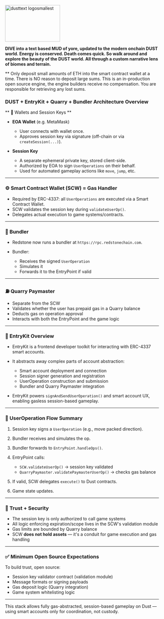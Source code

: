 <img width="180" height="120" alt="dusttext logosmallest" src="https://github.com/user-attachments/assets/8548d4dd-6d34-44d6-8016-e3da2efaf1a0" />

**DIVE into a text based MUD of yore, updated to the modern onchain DUST world. Energy is conserved. Death comes quick. So walk around and explore the beauty of the DUST world.  All through a custom narrative lens of biomes and terrain.** 



** Only deposit small amounts of ETH into the smart contract wallet at a time. There is NO reason to deposit large sums. This is an in-production open source engine, the engine builders receive no compensation. You are responsible for retrieving any lost sums.

### DUST + EntryKit + Quarry + Bundler Architecture Overview
** 🔑 Wallets and Session Keys **

* **EOA Wallet** (e.g. MetaMask)

  * User connects with wallet once.
  * Approves session key via signature (off-chain or via `createSession(...)`).

* **Session Key**

  * A separate ephemeral private key, stored client-side.
  * Authorized by EOA to sign `UserOperations` on their behalf.
  * Used for automated gameplay actions like `move`, `jump`, etc.

---

### ⚙️ Smart Contract Wallet (SCW) = Gas Handler

* Required by ERC-4337: all `UserOperations` are executed via a Smart Contract Wallet.
* SCW validates the session key during `validateUserOp()`.
* Delegates actual execution to game systems/contracts.

---

### 🚛 Bundler

* Redstone now runs a bundler at `https://rpc.redstonechain.com`.
* Bundler:

  * Receives the signed `UserOperation`
  * Simulates it
  * Forwards it to the EntryPoint if valid

---

### ⛽ Quarry Paymaster

* Separate from the SCW
* Validates whether the user has prepaid gas in a Quarry balance
* Deducts gas on operation approval
* Interacts with both the EntryPoint and the game logic

---

### 🧰 EntryKit Overview

* EntryKit is a frontend developer toolkit for interacting with ERC-4337 smart accounts.
* It abstracts away complex parts of account abstraction:

  * Smart account deployment and connection
  * Session signer generation and registration
  * UserOperation construction and submission
  * Bundler and Quarry Paymaster integration
* EntryKit powers `signAndSendUserOperation()` and smart account UX, enabling gasless session-based gameplay.

---

### 🧾 UserOperation Flow Summary

1. Session key signs a `UserOperation` (e.g., move packed direction).
2. Bundler receives and simulates the op.
3. Bundler forwards to `EntryPoint.handleOps()`.
4. EntryPoint calls:

   * `SCW.validateUserOp()` → session key validated
   * `QuarryPaymaster.validatePaymasterUserOp()` → checks gas balance
5. If valid, SCW delegates `execute()` to Dust contracts.
6. Game state updates.

---

### 🧠 Trust + Security

* The session key is only authorized to call game systems
* All logic enforcing expiration/scope lives in the SCW's validation module
* Gas limits are bounded by Quarry balance
* SCW **does not hold assets** — it's a conduit for game execution and gas handling

---

### ✅ Minimum Open Source Expectations

To build trust, open source:

* Session key validator contract (validation module)
* Message formats or signing payloads
* Gas deposit logic (Quarry integration)
* Game system whitelisting logic

---

This stack allows fully gas-abstracted, session-based gameplay on Dust — using smart accounts only for coordination, not custody.
